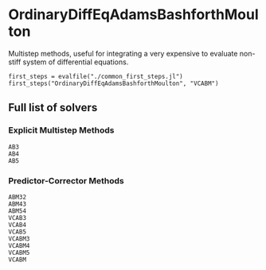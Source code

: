# OrdinaryDiffEqAdamsBashforthMoulton

Multistep methods, useful for integrating a very expensive to evaluate non-stiff system of differential equations.

```@eval
first_steps = evalfile("./common_first_steps.jl")
first_steps("OrdinaryDiffEqAdamsBashforthMoulton", "VCABM")
```

## Full list of solvers

### Explicit Multistep Methods

```@docs
AB3
AB4
AB5
```

### Predictor-Corrector Methods

```@docs
ABM32
ABM43
ABM54
VCAB3
VCAB4
VCAB5
VCABM3
VCABM4
VCABM5
VCABM
```
